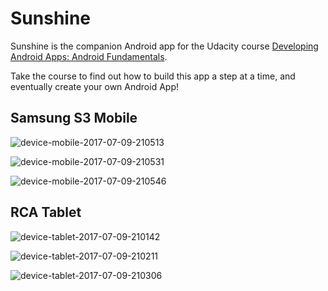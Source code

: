 Sunshine
========

Sunshine is the companion Android app for the Udacity course [Developing Android Apps: Android Fundamentals](https://www.udacity.com/course/ud853).

Take the course to find out how to build this app a step at a time, and eventually create your own Android App!

## Samsung S3 Mobile

![device-mobile-2017-07-09-210513](https://user-images.githubusercontent.com/12013394/28002613-9db595ec-64eb-11e7-83e5-556156ef8e8e.png)

![device-mobile-2017-07-09-210531](https://user-images.githubusercontent.com/12013394/28002612-9db51be4-64eb-11e7-8753-6656f13c2b91.png)

![device-mobile-2017-07-09-210546](https://user-images.githubusercontent.com/12013394/28002610-9db2fd0a-64eb-11e7-8393-b0c61a5d2916.png)

## RCA Tablet

![device-tablet-2017-07-09-210142](https://user-images.githubusercontent.com/12013394/28002611-9db31cc2-64eb-11e7-9d4b-68b80820c4e7.png)

![device-tablet-2017-07-09-210211](https://user-images.githubusercontent.com/12013394/28002614-9db58fac-64eb-11e7-9149-4115653b9f6a.png)

![device-tablet-2017-07-09-210306](https://user-images.githubusercontent.com/12013394/28002615-9e01a4a0-64eb-11e7-8386-9aca88954764.png)

